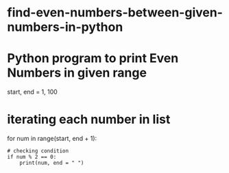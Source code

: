 # find-even-numbers-between-given-numbers-in-python

# Python program to print Even Numbers in given range
  
start, end = 1, 100
  
# iterating each number in list
for num in range(start, end + 1):
      
    # checking condition
    if num % 2 == 0:
        print(num, end = " ")
